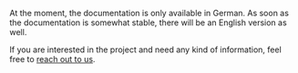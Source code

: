 At the moment, the documentation is only available in German.
As soon as the documentation is somewhat stable, there will be an English version as well.

If you are interested in the project and need any kind of information, feel free to [reach out to us](mailto:alarmdisplay@abrain.de).